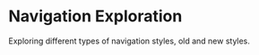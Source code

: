 Navigation Exploration
======================

Exploring different types of navigation styles, old and new styles.
